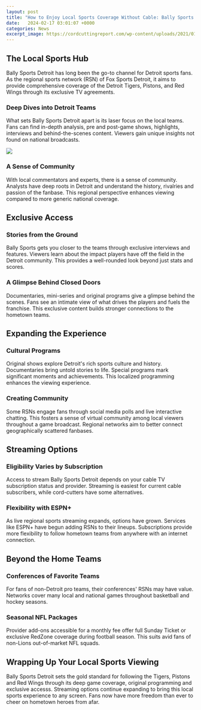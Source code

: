 ```yaml
---
layout: post
title: "How to Enjoy Local Sports Coverage Without Cable: Bally Sports Detroit Streaming Options"
date:   2024-02-17 03:01:07 +0000
categories: News
excerpt_image: https://cordcuttingreport.com/wp-content/uploads/2021/01/ballysportsdetroit2022.jpg
---
```

## The Local Sports Hub 

Bally Sports Detroit has long been the go-to channel for Detroit sports fans. As the regional sports network (RSN) of Fox Sports Detroit, it aims to provide comprehensive coverage of the Detroit Tigers, Pistons, and Red Wings through its exclusive TV agreements. 

### Deep Dives into Detroit Teams
What sets Bally Sports Detroit apart is its laser focus on the local teams. Fans can find in-depth analysis, pre and post-game shows, highlights, interviews and behind-the-scenes content. Viewers gain unique insights not found on national broadcasts.


![](https://cordcuttingreport.com/wp-content/uploads/2021/01/ballysportsdetroit2022.jpg)
### A Sense of Community 
With local commentators and experts, there is a sense of community. Analysts have deep roots in Detroit and understand the history, rivalries and passion of the fanbase. This regional perspective enhances viewing compared to more generic national coverage. 

## Exclusive Access

### Stories from the Ground
Bally Sports gets you closer to the teams through exclusive interviews and features. Viewers learn about the impact players have off the field in the Detroit community. This provides a well-rounded look beyond just stats and scores.

### A Glimpse Behind Closed Doors
Documentaries, mini-series and original programs give a glimpse behind the scenes. Fans see an intimate view of what drives the players and fuels the franchise. This exclusive content builds stronger connections to the hometown teams.

## Expanding the Experience

### Cultural Programs 
Original shows explore Detroit's rich sports culture and history. Documentaries bring untold stories to life. Special programs mark significant moments and achievements. This localized programming enhances the viewing experience.

### Creating Community
Some RSNs engage fans through social media polls and live interactive chatting. This fosters a sense of virtual community among local viewers throughout a game broadcast. Regional networks aim to better connect geographically scattered fanbases.

## Streaming Options

### Eligibility Varies by Subscription  
Access to stream Bally Sports Detroit depends on your cable TV subscription status and provider. Streaming is easiest for current cable subscribers, while cord-cutters have some alternatives.

### Flexibility with ESPN+
As live regional sports streaming expands, options have grown. Services like ESPN+ have begun adding RSNs to their lineups. Subscriptions provide more flexibility to follow hometown teams from anywhere with an internet connection.

## Beyond the Home Teams

### Conferences of Favorite Teams
For fans of non-Detroit pro teams, their conferences' RSNs may have value. Networks cover many local and national games throughout basketball and hockey seasons. 

### Seasonal NFL Packages
Provider add-ons accessible for a monthly fee offer full Sunday Ticket or exclusive RedZone coverage during football season. This suits avid fans of non-Lions out-of-market NFL squads.

## Wrapping Up Your Local Sports Viewing 

Bally Sports Detroit sets the gold standard for following the Tigers, Pistons and Red Wings through its deep game coverage, original programming and exclusive accesss. Streaming options continue expanding to bring this local sports experience to any screen. Fans now have more freedom than ever to cheer on hometown heroes from afar.